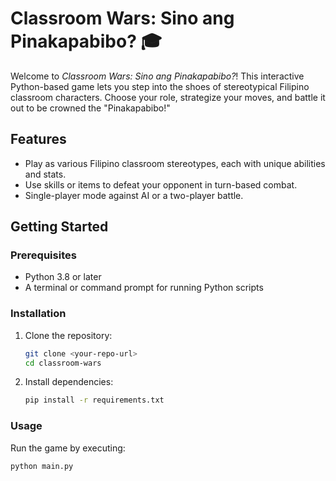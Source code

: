 # Classroom Wars: Sino ang Pinakapabibo? 🎓

Welcome to *Classroom Wars: Sino ang Pinakapabibo?*! This interactive Python-based game lets you step into the shoes of stereotypical Filipino classroom characters. Choose your role, strategize your moves, and battle it out to be crowned the "Pinakapabibo!"

## Features
- Play as various Filipino classroom stereotypes, each with unique abilities and stats.
- Use skills or items to defeat your opponent in turn-based combat.
- Single-player mode against AI or a two-player battle.

## Getting Started

### Prerequisites
- Python 3.8 or later
- A terminal or command prompt for running Python scripts

### Installation
1. Clone the repository:
    ```bash
    git clone <your-repo-url>
    cd classroom-wars
    ```
2. Install dependencies:
    ```bash
    pip install -r requirements.txt
    ```

### Usage
Run the game by executing:
```bash
python main.py
